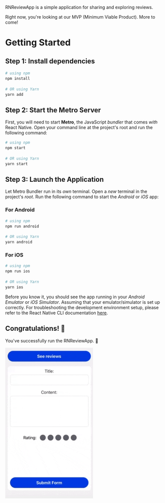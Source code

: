 RNReviewApp is a simple application for sharing and exploring reviews.

Right now, you're looking at our MVP (Minimum Viable Product). More to come!

# Getting Started

## Step 1: Install dependencies

```bash
# using npm
npm install

# OR using Yarn
yarn add
```

## Step 2: Start the Metro Server

First, you will need to start **Metro**, the JavaScript _bundler_ that comes _with_ React Native. Open your command line at the project's root and run the following command:

```bash
# using npm
npm start

# OR using Yarn
yarn start
```

## Step 3: Launch the Application

Let Metro Bundler run in its _own_ terminal. Open a _new_ terminal in the project's _root_. Run the following command to start the _Android_ or _iOS_ app:

### For Android

```bash
# using npm
npm run android

# OR using Yarn
yarn android
```

### For iOS

```bash
# using npm
npm run ios

# OR using Yarn
yarn ios
```

Before you know it, you should see the app running in your _Android Emulator_ or _iOS Simulator_. Assuming that your emulator/simulator is set up correctly. For troubleshooting the development environment setup, please refer to the React Native CLI documentation [here](https://reactnative.dev/docs/environment-setup).

## Congratulations! :tada:

You've successfully run the RNReviewApp. :partying_face:

![](demo.gif)
